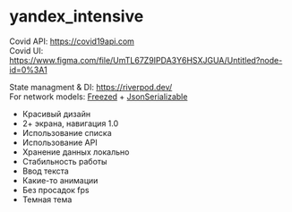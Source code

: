 # yandex_intensive

Covid API: https://covid19api.com<br>
Covid UI: https://www.figma.com/file/UmTL67Z9IPDA3Y6HSXJGUA/Untitled?node-id=0%3A1<br>

State managment & DI: https://riverpod.dev/<br>
For network models: <a href="https://pub.dev/packages/freezed">Freezed</a> + <a href="https://pub.dev/packages/json_serializable">JsonSerializable</a>


<ul>
  <li>Красивый дизайн</li>
  <li>2+ экрана, навигация 1.0</li>
  <li>Использование списка</li>
  <li>Использование API</li>
  <li>Хранение данных локально</li>
  <li>Стабильность работы</li>
  <li>Ввод текста</li>
  <li>Какие-то анимации</li>
  <li>Без просадок fps</li>
  <li>Темная тема</li>
</ul>
